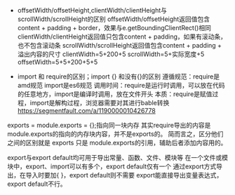 * offsetWidth/offsetHeight,clientWidth/clientHeight与scrollWidth/scrollHeight的区别
offsetWidth/offsetHeight返回值包含content + padding + border，效果与e.getBoundingClientRect()相同
clientWidth/clientHeight返回值只包含content + padding，如果有滚动条，也不包含滚动条
scrollWidth/scrollHeight返回值包含content + padding + 溢出内容的尺寸
clientWidth=5+200+5
scrollWidth=5+实际宽度+5
offsetWidth=5+5+200+5+5

* import 和 require的区别；import {} 和没有{}的区别
遵循规范：require是amd规范 import是es6规范
调用时间：require是运行时调用，可以放在代码的任意地方，import是编译时调用，放在文件开头
本质：require是赋值过程，import是解构过程，浏览器需要对其进行bable转换
https://segmentfault.com/a/1190000010426778

exports = module.exports = {};指向同一块内存
其实require导出的内容是module.exports的指向的内存块内容，并不是exports的。
简而言之，区分他们之间的区别就是 exports 只是 module.exports的引用，辅助后者添加内容用的。

export与export default均可用于导出常量、函数、文件、模块等
在一个文件或模块中，export、import可以有多个，export default仅有一个
通过export方式导出，在导入时要加{ }，export default则不需要
export能直接导出变量表达式，export default不行。